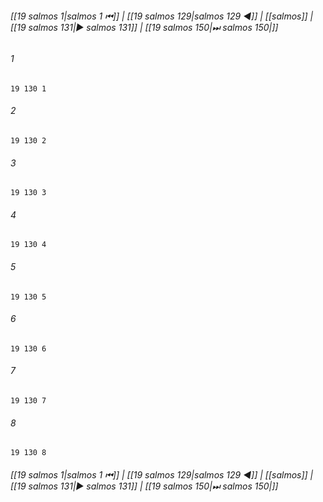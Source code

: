 
###### [[19 salmos 1|salmos 1 ⏮]] | [[19 salmos 129|salmos 129 ◀]] | [[salmos]] | [[19 salmos 131|▶ salmos 131]] | [[19 salmos 150|⏭ salmos 150|]]

###### 1
``` verse
19 130 1 
```
###### 2
``` verse
19 130 2 
```
###### 3
``` verse
19 130 3 
```
###### 4
``` verse
19 130 4 
```
###### 5
``` verse
19 130 5 
```
###### 6
``` verse
19 130 6 
```
###### 7
``` verse
19 130 7 
```
###### 8
``` verse
19 130 8 
```

###### [[19 salmos 1|salmos 1 ⏮]] | [[19 salmos 129|salmos 129 ◀]] | [[salmos]] | [[19 salmos 131|▶ salmos 131]] | [[19 salmos 150|⏭ salmos 150|]]

